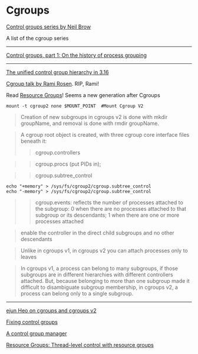 # Cgroups
[Control groups series by Neil Brow](https://lwn.net/Articles/604609/)

A list of the cgroup series
***
[Control groups, part 1: On the history of process grouping](https://lwn.net/Articles/603762/)


***
[The unified control group hierarchy in 3.16](https://lwn.net/Articles/601840/)

[Cgroup talk by Rami Rosen](https://www.youtube.com/watch?v=zMJD8PJKoYQ). RIP, Rami!

Read [Resource Groups](https://lwn.net/Articles/679940/)! Seems a new generation after Cgroups

```
mount -t cgroup2 none $MOUNT_POINT  #Mount Cgroup V2
```

>Creation of new subgroups in cgroups v2 is done with mkdir groupName, and removal is done with rmdir groupName.

>A cgroup root object is created, with three cgroup core interface files beneath it:
>>cgroup.controllers

>>cgroup.procs (put PIDs in); 

>>cgroup.subtree_control
```
echo "+memory" > /sys/fs/cgroup2/cgroup.subtree_control
echo "-memory" > /sys/fs/cgroup2/cgroup.subtree_control
``` 

>>cgroup.events: reflects the number of processes attached to the subgroup: 0 when there are no processes attached to that subgroup or its descendants; 1 when there are one or more processes attached

>enable the controller in the direct child subgroups and no other descendants

>Unlike in cgroups v1, in cgroups v2 you can attach processes only to leaves

>In cgroups v1, a process can belong to many subgroups, if those subgroups are in different hierarchies with different controllers attached. But, because belonging to more than one subgroup made it difficult to disambiguate subgroup membership, in cgroups v2, a process can belong only to a single subgroup.

***
[ejun Heo on cgroups and cgroups v2](https://www.youtube.com/watch?v=PzpG40WiEfM)

[Fixing control groups](https://lwn.net/Articles/484251/)

[A control group manager](https://lwn.net/Articles/618411/)

[Resource Groups: Thread-level control with resource groups](https://lwn.net/Articles/679940/)